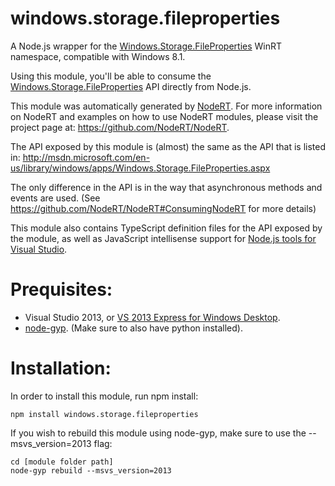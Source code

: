 windows.storage.fileproperties
=====

A Node.js wrapper for the <a href="http://msdn.microsoft.com/en-us/library/windows/apps/Windows.Storage.FileProperties.aspx" target="_blank">Windows.Storage.FileProperties</a> WinRT namespace, compatible with Windows 8.1.

Using this module, you'll be able to consume the <a href="http://msdn.microsoft.com/en-us/library/windows/apps/Windows.Storage.FileProperties.aspx" target="_blank">Windows.Storage.FileProperties</a> API directly from Node.js.

This module was automatically generated by <a href="https://github.com/NodeRT/NodeRT" target="_blank">NodeRT</a>. 
For more information on NodeRT and examples on how to use NodeRT modules, please visit the project page at: <a href="https://github.com/NodeRT/NodeRT" target="_blank">https://github.com/NodeRT/NodeRT</a>.

The API exposed by this module is (almost) the same as the API that is listed in: <a href="http://msdn.microsoft.com/en-us/library/windows/apps/Windows.Storage.FileProperties.aspx" target="_blank">http://msdn.microsoft.com/en-us/library/windows/apps/Windows.Storage.FileProperties.aspx</a>

The only difference in the API is in the way that asynchronous methods and events are used. (See <a href="https://github.com/NodeRT/NodeRT#ConsumingNodeRT" target="_blank">https://github.com/NodeRT/NodeRT#ConsumingNodeRT</a> for more details)

This module also contains TypeScript definition files for the API exposed by the module, as well as JavaScript intellisense support for <a href="http://nodejstools.codeplex.com/" target="_blank">Node.js tools for Visual Studio</a>.

Prequisites:
============
* Visual Studio 2013, or <a href="http://www.microsoft.com/en-gb/download/details.aspx?id=40787" target="_blank">VS 2013 Express for Windows Desktop</a>.
* <a href="https://github.com/TooTallNate/node-gyp" target="_blank">node-gyp</a>. (Make sure to also have python installed).

Installation:
=============
In order to install this module, run npm install:

```
npm install windows.storage.fileproperties
```

If you wish to rebuild this module using node-gyp, make sure to use the --msvs_version=2013 flag:

```
cd [module folder path]
node-gyp rebuild --msvs_version=2013
```